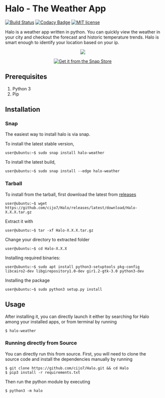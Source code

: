 # Halo - The Weather App
[![Build Status](https://travis-ci.com/cijo7/Halo.svg?branch=master)](https://travis-ci.com/cijo7/Halo)
[![Codacy Badge](https://api.codacy.com/project/badge/Grade/45bd325b322f481087bcf325ef1217ec)](https://www.codacy.com/app/cijo360/Halo)
[![MIT license](https://img.shields.io/badge/License-MIT-blue.svg)](https://lbesson.mit-license.org/)

Halo is a weather app written in python. You can quickly view the
weather in your city and checkout the forecast and historic temperature trends. 
Halo is smart enough to identify your location based on your ip.

<p align="center">
  <img  src="https://github.com/cijo7/Halo/raw/master/preview.gif">
</p>

<p align="center">
    <a href="https://snapcraft.io/halo-weather">
      <img alt="Get it from the Snap Store" src="https://snapcraft.io/static/images/badges/en/snap-store-black.svg" />
    </a>
</p>

## Prerequisites

1. Python 3
1. Pip

## Installation

### Snap

The easiest way to install halo is via snap. 


To install the latest stable version,

````console
user@ubuntu:~$ sudo snap install halo-weather
````

To install the latest build, 
````console
user@ubuntu:~$ sudo snap install --edge halo-weather
````

### Tarball
To install from the tarball, first download the latest from [releases](https://github.com/cijo7/Halo/releases)

````console
user@ubuntu:~$ wget https://github.com/cijo7/Halo/releases/latest/download/Halo-X.X.X.tar.gz
````

Extract it with

````console
user@ubuntu:~$ tar -xf Halo-X.X.X.tar.gz
````

Change your directory to extracted folder

````console
user@ubuntu:~$ cd Halo-X.X.X
````

Installing required binaries:

````console
user@ubuntu:~$ sudo apt install python3-setuptools pkg-config libcairo2-dev libgirepository1.0-dev gir1.2-gtk-3.0 python3-dev
````

Installing the package

````console
user@ubuntu:~$ sudo python3 setup.py install
`````

## Usage
After installing it, you can directly launch it either by searching for Halo among your installed apps, or from terminal by running

````sh-session
$ halo-weather
````

### Running directly from Source

You can directly run this from source.
First, you will need to clone the source code and install the dependencies manually by running

````sh-session
$ git clone https://github.com/cijo7/Halo.git && cd Halo
$ pip3 install -r requirements.txt
````

Then run the python module by executing

````sh-session
$ python3 -m halo
````

